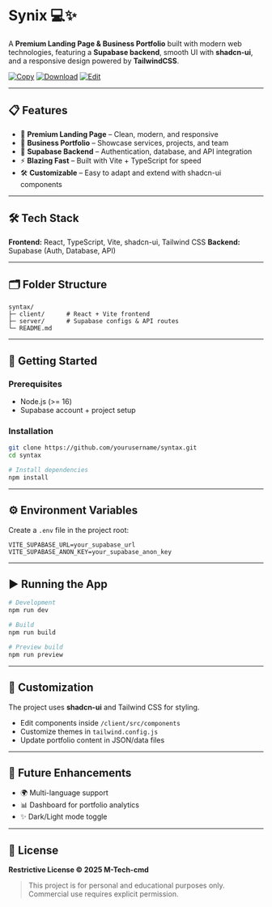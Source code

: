 # Synix 💻✨

A **Premium Landing Page & Business Portfolio** built with modern web technologies, featuring a **Supabase backend**, smooth UI with **shadcn-ui**, and a responsive design powered by **TailwindCSS**.

[![Copy](https://img.shields.io/badge/-Copy-success?style=for-the-badge)](#)
[![Download](https://img.shields.io/badge/-Download-blue?style=for-the-badge)](#)
[![Edit](https://img.shields.io/badge/-Edit-orange?style=for-the-badge)](#)

---

## 📋 Features

* 🌈 **Premium Landing Page** – Clean, modern, and responsive
* 🏢 **Business Portfolio** – Showcase services, projects, and team
* 🔐 **Supabase Backend** – Authentication, database, and API integration
* ⚡ **Blazing Fast** – Built with Vite + TypeScript for speed
* 🛠 **Customizable** – Easy to adapt and extend with shadcn-ui components

---

## 🛠 Tech Stack

**Frontend:** React, TypeScript, Vite, shadcn-ui, Tailwind CSS
**Backend:** Supabase (Auth, Database, API)

---

## 🗂 Folder Structure

```
syntax/
├─ client/      # React + Vite frontend
├─ server/      # Supabase configs & API routes
└─ README.md
```

---

## 🚀 Getting Started

### Prerequisites

* Node.js (>= 16)
* Supabase account + project setup

### Installation

```bash
git clone https://github.com/yourusername/syntax.git
cd syntax

# Install dependencies
npm install
```

---

## ⚙️ Environment Variables

Create a `.env` file in the project root:

```env
VITE_SUPABASE_URL=your_supabase_url
VITE_SUPABASE_ANON_KEY=your_supabase_anon_key
```

---

## ▶️ Running the App

```bash
# Development
npm run dev

# Build
npm run build

# Preview build
npm run preview
```

---

## 🧩 Customization

The project uses **shadcn-ui** and Tailwind CSS for styling.

* Edit components inside `/client/src/components`
* Customize themes in `tailwind.config.js`
* Update portfolio content in JSON/data files

---

## 🔮 Future Enhancements

* 🌍 Multi-language support
* 📊 Dashboard for portfolio analytics
* ✨ Dark/Light mode toggle

---

## 📄 License

**Restrictive License © 2025 M-Tech-cmd**

> This project is for personal and educational purposes only.
> Commercial use requires explicit permission.
